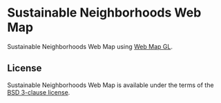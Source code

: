 # Sustainable Neighborhoods Web Map

Sustainable Neighborhoods Web Map using
[Web Map GL](https://github.com/CUUATS/webmapgl).

## License
Sustainable Neighborhoods Web Map is available under the terms of the
[BSD 3-clause
license](https://github.com/CUUATS/snt-map/blob/master/LICENSE.md).
